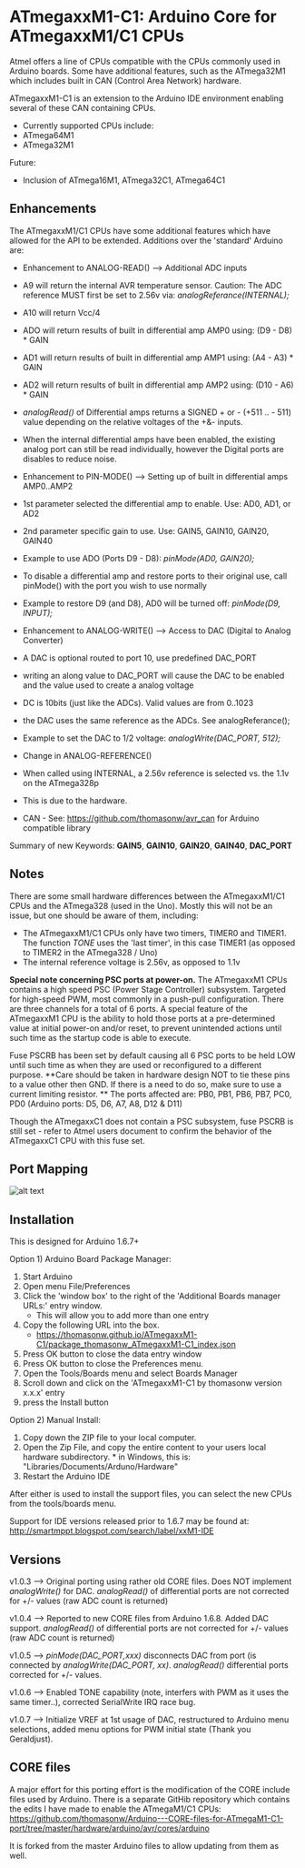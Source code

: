 ATmegaxxM1-C1:  Arduino Core for ATmegaxxM1/C1 CPUs
========

Atmel offers a line of CPUs compatible with the CPUs commonly used in Arduino
boards.  Some have additional features, such as the ATmega32M1 which includes built in CAN (Control 
Area Network) hardware. 

ATmegaxxM1-C1 is an extension to the Arduino IDE environment enabling several of these
CAN containing CPUs.

* Currently supported CPUs include:
 * ATmega64M1
 * ATmega32M1


Future:
  * Inclusion of ATmega16M1, ATmega32C1, ATmega64C1



Enhancements
------------

The ATmegaxxM1/C1 CPUs have some additional features which have allowed for the API to be extended.  Additions over the 'standard' Arduino are:

* Enhancement to ANALOG-READ() --> Additional ADC inputs
 * A9 will return the internal AVR temperature sensor.
    Caution:  The ADC reference MUST first be set to 2.56v via:  _analogReferance(INTERNAL);_
 * A10 will return Vcc/4
 * ADO will return results of built in differential amp AMP0 using:  (D9  - D8) * GAIN
 * AD1 will return results of built in differential amp AMP1 using:  (A4  - A3) * GAIN
 * AD2 will return results of built in differential amp AMP2 using:  (D10 - A6) * GAIN
 * _analogRead()_ of Differential amps returns a SIGNED + or - (+511 .. - 511) value depending on the relative voltages of the +&- inputs.
 * When the internal differential amps have been enabled, the existing analog port can still be read individually, however the Digital ports are disables to reduce noise.  
   
* Enhancement to PIN-MODE() --> Setting up of built in differential amps AMP0..AMP2 
 * 1st parameter selected the differential amp to enable.  Use: AD0, AD1, or AD2
 * 2nd parameter specific gain to use.  Use:  GAIN5, GAIN10, GAIN20, GAIN40
 * Example to use ADO (Ports D9 - D8):  _pinMode(AD0, GAIN20);_ 
 * To disable a differential amp and restore ports to their original use, call pinMode() with the port you wish to use normally
 * Example to restore D9 (and D8), AD0 will be turned off:  _pinMode(D9, INPUT);_ 
 
* Enhancement to  ANALOG-WRITE()  --> Access to DAC (Digital to Analog Converter)
 * A DAC is optional routed to port 10, use predefined DAC_PORT
 * writing an along value to DAC_PORT will cause the DAC to be enabled and the value used to create a analog voltage
 * DC is 10bits (just like the ADCs).  Valid values are from 0..1023
 * the DAC uses the same reference as the ADCs.  See analogReferance();
 * Example to set the DAC to 1/2 voltage:  *analogWrite(DAC_PORT, 512);*
    
 
* Change in ANALOG-REFERENCE()
 * When called using INTERNAL, a 2.56v reference is selected vs. the 1.1v on the ATmega328p
 * This is due to the hardware.

* CAN - See: <https://github.com/thomasonw/avr_can> for Arduino compatible library

   
Summary of new Keywords:  **GAIN5**, **GAIN10**, **GAIN20**, **GAIN40**, **DAC_PORT**


Notes
------------
There are some small hardware differences between the ATmegaxxM1/C1 CPUs and the ATmega328 (used in the Uno).  Mostly this will not be an issue, but one should be aware of them, including:
- The ATmegaxxM1/C1 CPUs only have two timers, TIMER0 and TIMER1.  The function _TONE_ uses the 'last timer', in this case TIMER1 (as opposed to TIMER2 in the ATmega328 / Uno) 
- The internal reference voltage is 2.56v, as opposed to 1.1v 
 
**Special note concerning PSC ports at power-on.**
The ATmegaxxM1 CPUs contains a  high speed PSC (Power Stage Controller)  subsystem.  Targeted for high-speed PWM, most commonly in a push-pull configuration.  There are three channels for a total of 6 ports.  A special feature of the ATmegaxxM1 CPU is the ability to hold those ports at a pre-determined value at initial power-on and/or reset, to prevent unintended actions until such time as the startup code is able to execute.

Fuse PSCRB has been set by default causing all 6 PSC  ports to be held LOW until such time as when they are used or reconfigured to a different purpose.  **Care should be taken in hardware design NOT to tie these pins to a value other then GND.  If there is a need to do so, make sure to use a current limiting resistor. ** The ports affected are:  PB0, PB1,  PB6, PB7,  PC0, PD0   (Arduino ports: D5, D6, A7, A8, D12 & D11)

Though the ATmegaxxC1 does not contain a PSC subsystem, fuse PSCRB is still set - refer to Atmel users document to confirm the behavior of the ATmegaxxC1 CPU with this fuse set.








Port Mapping
------------
   
![alt text]( https://raw.githubusercontent.com/thomasonw/ATmegaxxM1-C1/master/atmega32M1%20-%20atmega64M1%20Arduino%20port%20mapping.png   "This image may be downloaded from GitHub")




 
 
Installation
------------

This is designed for Arduino 1.6.7+ 

Option 1)  Arduino Board Package Manager:
   1. Start Arduino
   2. Open menu File/Preferences
   3. Click the 'window box' to the right of the 'Additional Boards manager URLs:' entry window.
      * This will allow you to add more than one entry
   4. Copy the following URL into the box.
       * https://thomasonw.github.io/ATmegaxxM1-C1/package_thomasonw_ATmegaxxM1-C1_index.json
   5. Press OK button to close the data entry window
   6. Press OK button to close the Preferences menu.
   7. Open the Tools/Boards menu and select Boards Manager
   8. Scroll down and click on the 'ATmegaxxM1-C1 by thomasonw version x.x.x' entry
   9. press the Install button


Option 2) Manual Install:
   1. Copy down the ZIP file to your local computer.
   2. Open the Zip File, and copy the entire content to your users local hardware subdirectory.
    * in Windows, this is: "Libraries/Documents/Arduno/Hardware"
   3. Restart the Arduino IDE


After either is used to install the support files, you can select the new CPUs from the tools/boards menu.

Support for IDE versions released prior to 1.6.7 may be found at:
   http://smartmppt.blogspot.com/search/label/xxM1-IDE


   
Versions
-------------------
v1.0.3 --> Original porting using rather old CORE files.  Does NOT implement  _analogWrite()_ for DAC.  _analogRead()_ of differential ports are not corrected for +/- values (raw ADC count is returned)

v1.0.4 --> Reported to new CORE files from Arduino 1.6.8.   Added DAC support.   _analogRead()_ of differential ports are not corrected for +/- values (raw ADC count is returned)

v1.0.5 --> *pinMode(DAC_PORT,xxx)*  disconnects DAC from port (is connected by *analogWrite(DAC_PORT, xx)*.  _analogRead()_ differential ports corrected for +/- values.

v1.0.6 --> Enabled TONE capability (note, interfers with PWM as it uses the same timer..), corrected SerialWrite  IRQ race bug. 

v1.0.7 --> Initialize VREF at 1st usage of DAC, restructured to Arduino menu selections, added menu options for PWM initial state (Thank you Geraldjust).


CORE files
--------------------
A major effort for this porting effort is the modification of the CORE include files used by Arduino.  There is a separate GitHib repository which contains the edits I have made to enable the ATmegaM1/C1 CPUs:
<https://github.com/thomasonw/Arduino---CORE-files-for-ATmegaM1-C1-port/tree/master/hardware/arduino/avr/cores/arduino>

It is forked from the master Arduino files to allow updating from them as well.

